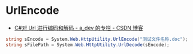 # UrlEncode

- [C#对 Url 进行编码和解码 - a_dev 的专栏 - CSDN 博客](https://blog.csdn.net/a_dev/article/details/79478492)

```C#
string sEncode = System.Web.HttpUtility.UrlEncode("测试文件名称.doc");
string sFilePath = System.Web.HttpUtility.UrlDecode(sEncode);
```
